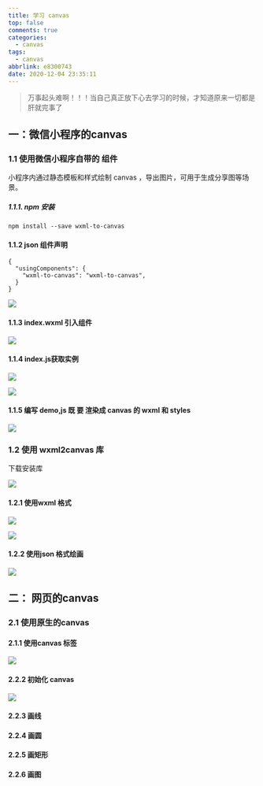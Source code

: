 ```yaml
---
title: 学习 canvas
top: false
comments: true
categories:
  - canvas
tags:
  - canvas
abbrlink: e8300743
date: 2020-12-04 23:35:11
---
```


> 万事起头难啊！！！当自己真正放下心去学习的时候，才知道原来一切都是肝就完事了

<!--more-->

## 一：微信小程序的canvas

### 1.1 使用微信小程序自带的 组件

小程序内通过静态模板和样式绘制 canvas ，导出图片，可用于生成分享图等场景。

##### 1.1.1.  npm 安装

```
npm install --save wxml-to-canvas
```



#### 1.1.2  json 组件声明

```
{
  "usingComponents": {
    "wxml-to-canvas": "wxml-to-canvas",
  }
}
```

![](http://photo.jomeswang.top/20201205001119.png)

#### 1.1.3  index.wxml 引入组件

![](http://photo.jomeswang.top/20201205001232.png)



#### 1.1.4 index.js获取实例

![](http://photo.jomeswang.top/20201205001638.png)

![](http://photo.jomeswang.top/20201205001836.png)

#### 1.1.5  编写 demo,js 既 要 渲染成 canvas 的 wxml 和 styles

![](http://photo.jomeswang.top/20201205002105.png)



### 1.2 使用 wxml2canvas 库

下载安装库

![](http://photo.jomeswang.top/20201205003442.png)

#### 1.2.1 使用wxml 格式

![](http://photo.jomeswang.top/20201205004006.png)

![](http://photo.jomeswang.top/20201205004023.png)



#### 1.2.2  使用json 格式绘画

![](http://photo.jomeswang.top/20201205004052.png)



## 二： 网页的canvas 

### 2.1 使用原生的canvas 

#### 2.1.1 使用canvas 标签

![](http://photo.jomeswang.top/20201205181250.png)

#### 2.2.2 初始化 canvas

![](http://photo.jomeswang.top/20201205181312.png)

#### 2.2.3 画线

#### 2.2.4 画圆

#### 2.2.5 画矩形

#### 2.2.6 画图